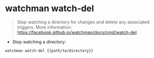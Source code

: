 # watchman watch-del

> Stop watching a directory for changes and delete any associated triggers.
> More information: <https://facebook.github.io/watchman/docs/cmd/watch-del>.

- Stop watching a directory:

`watchman watch-del {{path/to/directory}}`
